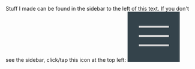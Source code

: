<!-- media.md
<img src="" width="60%">
<img src="" width="60%">
<img src="" width="60%">
<img src="" width="60%">
-->

Stuff I made can be found in the sidebar to the left of this text. If you don't see the sidebar, click/tap this icon at the top left: <img src="Images/sidebarOpen.png">
